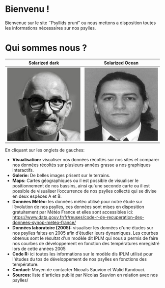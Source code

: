 # Bienvenu !

Bienvenue sur le site ¨Psyllids pruni" ou nous mettons a disposition toutes les informations nécessaires sur nos psylles.

# Qui sommes nous ?

Solarized dark             |  Solarized Ocean
:-------------------------:|:-------------------------:
![](NicolasSauvion.jpg)  |  ![](WalidKandouci.png)

En cliquant sur les onglets de gauches:

* **Visualisation:** visualiser nos données récoltés sur nos sites et comparer nos données récoltés sur plusieurs années grasse a nos graphiques interactifs.
* **Galerie:** De belles images prisent sur le terrains.
* **Maps:** Cartes géographiques ou il est possible de visualiser le positionnement de nos bassins, ainsi qu'une seconde carte ou il est possible de visualiser l’occurrence de nos psylles collecté qui se divise en deux espèces A et B.
* **Données Météo:** les données météo utilisé pour notre étude sur l’évolution de nos psylles, ces données sont mises en disposition gratuitement par Météo France et elles sont accessibles ici: https://www.data.gouv.fr/fr/reuses/code-r-de-recuperation-des-donnees-synop-meteo-france/
* **Données laboratoire (2005):** visualiser les données d'une études sur nos psylles faites en 2005 afin d’étudier leurs dynamiques. Les courbes obtenus sont le résultat d'un modèle dit IPLM qui nous a permis de faire nos courbes de développement en fonction des températures enregistré lors de cette années 2005
* **Code R:** ici toutes les informations sur le modèle dis IPLM utilisé pour l'études du tos de développement de nos psylles en fonctions des température.
* **Contact:** Moyen de contacter Nicoals Sauvion et Walid Kandouci.
* **Sources:** liste d'articles publié par Nicolas Sauvion en relation avec nos psylles/

